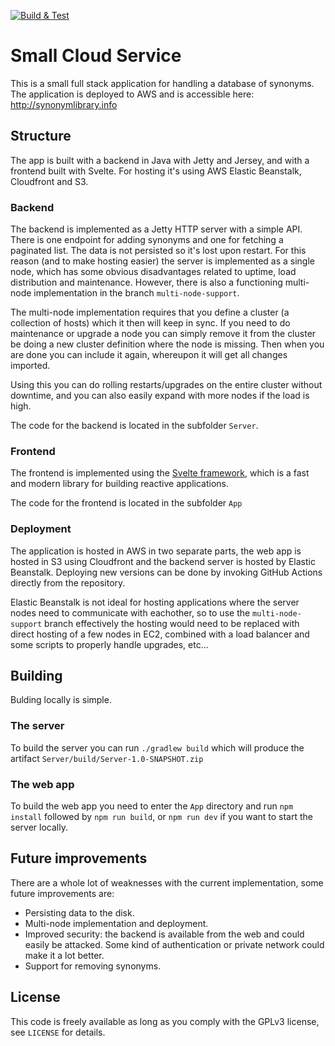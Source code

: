 [![Build & Test](https://github.com/Sebastian-0/SmallCloudService/actions/workflows/main.yml/badge.svg)](https://github.com/Sebastian-0/SmallCloudService/actions/workflows/main.yml)

# Small Cloud Service
This is a small full stack application for handling a database of synonyms. The application is deployed to AWS and is accessible here: http://synonymlibrary.info

## Structure
The app is built with a backend in Java with Jetty and Jersey, and with a frontend built with Svelte. For hosting it's using AWS Elastic Beanstalk, Cloudfront and S3.

### Backend
The backend is implemented as a Jetty HTTP server with a simple API. There is one endpoint for adding synonyms and one for fetching a paginated list. The data is not persisted so it's lost upon restart. For this reason (and to make hosting easier) the server is implemented as a single node, which has some obvious disadvantages related to uptime, load distribution and maintenance. However, there is also a functioning multi-node implementation in the branch `multi-node-support`.

The multi-node implementation requires that you define a cluster (a collection of hosts) which it then will keep in sync. If you need to do maintenance or upgrade a node you can simply remove it from the cluster be doing a new cluster definition where the node is missing. Then when you are done you can include it again, whereupon it will get all changes imported.

Using this you can do rolling restarts/upgrades on the entire cluster without downtime, and you can also easily expand with more nodes if the load is high.

The code for the backend is located in the subfolder `Server`.

### Frontend
The frontend is implemented using the [Svelte framework](https://svelte.dev), which is a fast and modern library for building reactive applications.

The code for the frontend is located in the subfolder `App`

### Deployment
The application is hosted in AWS in two separate parts, the web app is hosted in S3 using Cloudfront and the backend server is hosted by Elastic Beanstalk. Deploying new versions can be done by invoking GitHub Actions directly from the repository.

Elastic Beanstalk is not ideal for hosting applications where the server nodes need to communicate with eachother, so to use the `multi-node-support` branch effectively the hosting would need to be replaced with direct hosting of a few nodes in EC2, combined with a load balancer and some scripts to properly handle upgrades, etc...

## Building
Bulding locally is simple.

### The server
To build the server you can run `./gradlew build` which will produce the artifact `Server/build/Server-1.0-SNAPSHOT.zip`

### The web app
To build the web app you need to enter the `App` directory and run `npm install` followed by `npm run build`, or `npm run dev` if you want to start the server locally.

## Future improvements
There are a whole lot of weaknesses with the current implementation, some future improvements are:
- Persisting data to the disk.
- Multi-node implementation and deployment.
- Improved security: the backend is available from the web and could easily be attacked. Some kind of authentication or private network could make it a lot better.
- Support for removing synonyms.

## License
This code is freely available as long as you comply with the GPLv3 license, see `LICENSE` for details.